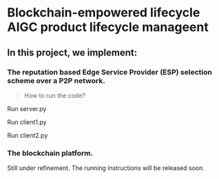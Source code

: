# Blockchain-empowered lifecycle AIGC product lifecycle manageent

## In this project, we implement:

### The reputation based Edge Service Provider (ESP) selection scheme over a P2P network.

> How to run the code?

Run server.py

Run client1.py

Run client2.py

### The blockchain platform.

Still under refinement. The running instructions will be released soon.

